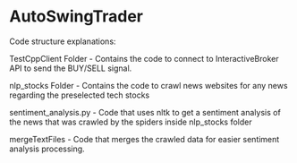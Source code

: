 # AutoSwingTrader
Code structure explanations:

TestCppClient Folder - Contains the code to connect to InteractiveBroker API to send the BUY/SELL signal.

nlp_stocks Folder - Contains the code to crawl news websites for any news regarding the preselected tech stocks

sentiment_analysis.py - Code that uses nltk to get a sentiment analysis of the news that was crawled by the spiders inside nlp_stocks folder

mergeTextFiles - Code that merges the crawled data for easier sentiment analysis processing.
